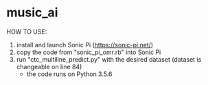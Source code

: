 # music_ai

HOW TO USE:
1. install and launch Sonic Pi (https://sonic-pi.net/)
2. copy the code from "sonic_pi_omr.rb" into Sonic Pi
3. run "ctc_multiline_predict.py" with the desired dataset (dataset is changeable on line 84)
    - the code runs on Python 3.5.6